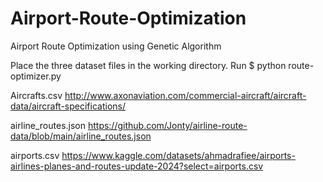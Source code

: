 # Airport-Route-Optimization
Airport Route Optimization using Genetic Algorithm


Place the three dataset files in the working directory.
Run $ python route-optimizer.py


Aircrafts.csv
http://www.axonaviation.com/commercial-aircraft/aircraft-data/aircraft-specifications/


airline_routes.json
https://github.com/Jonty/airline-route-data/blob/main/airline_routes.json


airports.csv
https://www.kaggle.com/datasets/ahmadrafiee/airports-airlines-planes-and-routes-update-2024?select=airports.csv